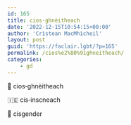 ```yaml
---
id: 165
title: cios‑ghnèitheach
date: '2022-12-15T10:54:15+00:00'
author: 'Crìstean MacMhìcheil'
layout: post
guid: 'https://faclair.lgbt/?p=165'
permalink: /cios%e2%80%91ghneitheach/
categories:
    - gd
---
```


&#x1f3f4;&#xe0067;&#xe0062;&#xe0073;&#xe0063;&#xe0074;&#xe007f; cios‑ghnèitheach

&#x1f1ee;&#x1f1ea; cis‑inscneach

&#x1f3f4;&#xe0067;&#xe0062;&#xe0065;&#xe006e;&#xe0067;&#xe007f; cisgender
